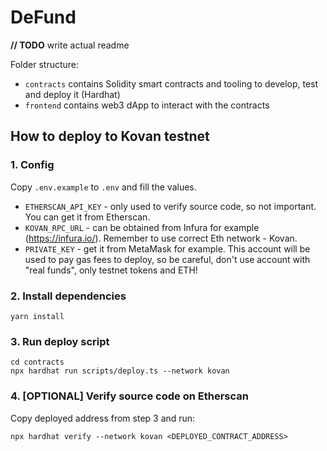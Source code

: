 # DeFund

**// TODO** write actual readme

Folder structure:
- `contracts` contains Solidity smart contracts and tooling to develop, test and deploy it (Hardhat)
- `frontend` contains web3 dApp to interact with the contracts 

## How to deploy to Kovan testnet

### 1. Config
Copy `.env.example` to `.env` and fill the values.

- `ETHERSCAN_API_KEY` - only used to verify source code, so not important. You can get it from Etherscan.  
- `KOVAN_RPC_URL` - can be obtained from Infura for example (https://infura.io/). Remember to use correct Eth network - Kovan.  
- `PRIVATE_KEY` - get it from MetaMask for example. This account will be used to pay gas fees to deploy, so be careful, don't use account with "real funds", only testnet tokens and ETH!

### 2. Install dependencies

```shell
yarn install
```

### 3. Run deploy script

```shell
cd contracts
npx hardhat run scripts/deploy.ts --network kovan
```

### 4. [OPTIONAL] Verify source code on Etherscan

Copy deployed address from step 3 and run:

```shell
npx hardhat verify --network kovan <DEPLOYED_CONTRACT_ADDRESS>
```
